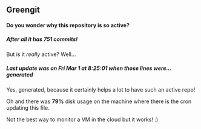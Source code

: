 ## Greengit

#### Do you wonder why this repository is so active?

##### After all it has 751 commits!

But is it *really* active? Well...

##### Last update was on Fri Mar 1 at 8:25:01 when those lines were... generated

Yes, generated, because it certainly helps a lot to have such an active repo!

Oh and there was **79%** disk usage on the machine
where there is the cron updating this file.

Not the best way to monitor a VM in the cloud but it works! :)
